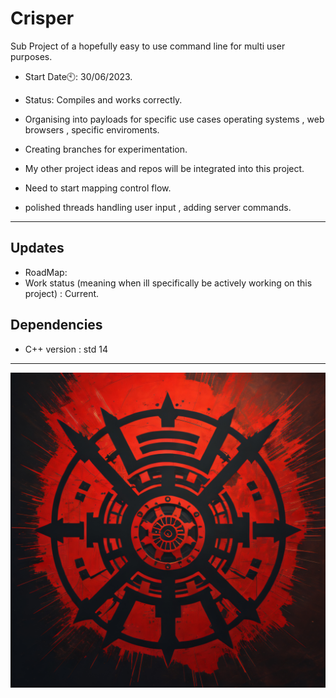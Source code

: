 # Crisper
Sub Project of a hopefully easy to use command line for multi user purposes.

- Start Date🕙: 30/06/2023.

-  Status: Compiles and works correctly.

- Organising into payloads for specific use cases operating systems , web browsers , specific enviroments.

- Creating branches for experimentation. 
- My other project ideas and repos will be integrated into this project.
- Need to start mapping control flow.
- polished threads handling user input , adding server commands.

-------------------------------------------------------------------------
Updates
---

- RoadMap: 
- Work status (meaning when ill specifically be actively working on this project) : Current.

Dependencies
----
- C++ version : std 14


-------------------------------------------------------------------------------------------------
![CRISPER2](https://raw.githubusercontent.com/indirectDirectEnumeration69/Crisper/main/CRISPER2.png)


